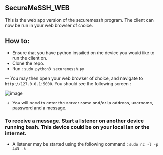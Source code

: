 ## SecureMeSSH_WEB
This is the web app version of the securemessh program. The client can now be run in your web browser of choice.

## How to:
- Ensure that you have python installed on the device you would like to run the client on.
- Clone the repo.
- Run : `sudo python3 securemessh.py`

-- You may then open your web browser of choice, and navigate to `http://127.0.0.1:5000`. You should see the following screen :

![image](https://user-images.githubusercontent.com/101802030/234892099-a0fee48f-f6fe-42ce-8808-80adaaa407c6.png)



- You will need to enter the server name and/or ip address, username, password and a message.

### To receive a message. Start a listener on another device running bash. This device could be on your local lan or the internet.
- A listener may be started using the following command : `sudo nc -l -p 443 -k`
